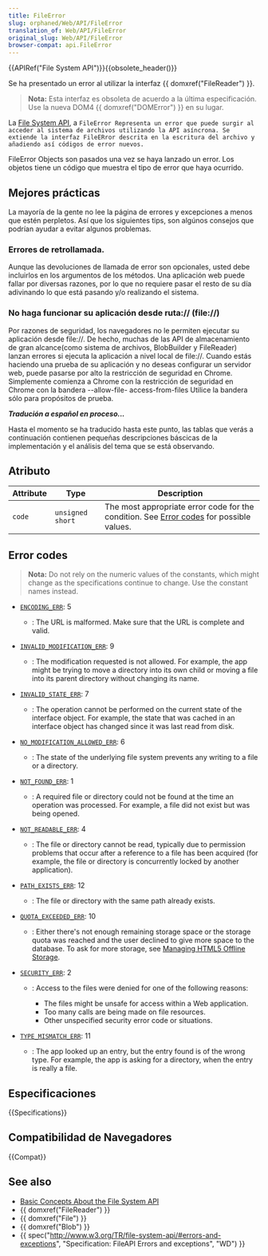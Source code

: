 ```yaml
---
title: FileError
slug: orphaned/Web/API/FileError
translation_of: Web/API/FileError
original_slug: Web/API/FileError
browser-compat: api.FileError
---
```

{{APIRef("File System API")}}{{obsolete_header()}}

Se ha presentado un error al utilizar la interfaz {{ domxref("FileReader") }}.

> **Nota:** Esta interfaz es obsoleta de acuerdo a la última especificación. Use la nueva DOM4 {{ domxref("DOMError") }} en su lugar.

La [File System API](/en/DOM/File_API/File_System_API), a `FileError Representa un error que puede surgir al acceder al sistema de archivos utilizando la API asíncrona. Se extiende la interfaz FileERror descrita en la escritura del archivo y añadiendo así códigos de error nuevos.`

FileError Objects son pasados una vez se haya lanzado un error. Los objetos tiene un código que muestra el tipo de error que haya ocurrido.

## Mejores prácticas

La mayoría de la gente no lee la página de errores y excepciones a menos que estén perpletos. Así que los siguientes tips, son algúnos consejos que podrían ayudar a evitar algunos problemas.

### Errores de retrollamada.

Aunque las devoluciones de llamada de error son opcionales, usted debe incluirlos en los argumentos de los métodos. Una aplicación web puede fallar por diversas razones, por lo que no requiere pasar el resto de su día adivinando lo que está pasando y/o realizando el sistema.

### No haga funcionar su aplicación desde ruta:// (file://)

Por razones de seguridad, los navegadores no le permiten ejecutar su aplicación desde file://. De hecho, muchas de las API de almacenamiento de gran alcance(como sistema de archivos, BlobBuilder y FileReader) lanzan errores si ejecuta la aplicación a nivel local de file://. Cuando estás haciendo una prueba de su aplicación y no deseas configurar un servidor web, puede pasarse por alto la restricción de seguridad en Chrome. Simplemente comienza a Chrome con la restricción de seguridad en Chrome con la bandera --allow-file- access-from-files Utilice la bandera sólo para propósitos de prueba.

**_Tradución a español en proceso..._**

Hasta el momento se ha traducido hasta este punto, las tablas que verás a continuación contienen pequeñas descripciones báscicas de la implementación y el análisis del tema que se está observando.

## Atributo

| Attribute | Type             | Description                                                                                             |
| --------- | ---------------- | ------------------------------------------------------------------------------------------------------- |
| `code`    | `unsigned short` | The most appropriate error code for the condition. See [Error codes](#error_codes) for possible values. |

## Error codes

> **Nota:** Do not rely on the numeric values of the constants, which might change as the specifications continue to change. Use the constant names instead.

- [`ENCODING_ERR`](): 5
  - : The URL is malformed. Make sure that the URL is complete and valid.
- [`INVALID_MODIFICATION_ERR`](): 9
  - : The modification requested is not allowed. For example, the app might be trying to move a directory into its own child or moving a file into its parent directory without changing its name.
- [`INVALID_STATE_ERR`](): 7
  - : The operation cannot be performed on the current state of the interface object. For example, the state that was cached in an interface object has changed since it was last read from disk.
- [`NO_MODIFICATION_ALLOWED_ERR`](): 6
  - : The state of the underlying file system prevents any writing to a file or a directory.
- [`NOT_FOUND_ERR`](): 1
  - : A required file or directory could not be found at the time an operation was processed. For example, a file did not exist but was being opened.
- [`NOT_READABLE_ERR`](): 4
  - : The file or directory cannot be read, typically due to permission problems that occur after a reference to a file has been acquired (for example, the file or directory is concurrently locked by another application).
- [`PATH_EXISTS_ERR`](): 12
  - : The file or directory with the same path already exists.
- [`QUOTA_EXCEEDED_ERR`](): 10
  - : Either there's not enough remaining storage space or the storage quota was reached and the user declined to give more space to the database. To ask for more storage, see [Managing HTML5 Offline Storage](http://code.google.com/chrome/whitepapers/storage.html).
- [`SECURITY_ERR`](): 2

  - : Access to the files were denied for one of the following reasons:

    - The files might be unsafe for access within a Web application.
    - Too many calls are being made on file resources.
    - Other unspecified security error code or situations.

- [`TYPE_MISMATCH_ERR`](): 11
  - : The app looked up an entry, but the entry found is of the wrong type. For example, the app is asking for a directory, when the entry is really a file.

## Especificaciones

{{Specifications}}

## Compatibilidad de Navegadores

{{Compat}}

## See also

- [Basic Concepts About the File System API](/en/DOM/File_APIs/Filesystem/Basic_Concepts_About_the_Filesystem_API)
- {{ domxref("FileReader") }}
- {{ domxref("File") }}
- {{ domxref("Blob") }}
- {{ spec("http://www.w3.org/TR/file-system-api/#errors-and-exceptions", "Specification: FileAPI Errors and exceptions", "WD") }}
